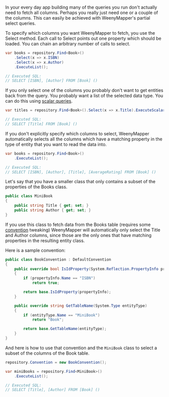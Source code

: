 In your every day app building many of the queries you run don't actually need to fetch all columns. Perhaps you really just need one or a couple of the columns. This can easily be achieved with WeenyMapper's partial select queries.

To specify which columns you want WeenyMapper to fetch, you use the Select method. Each call to Select points out one property which should be loaded. You can chain an arbitrary number of calls to select.

```c#
var books = repository.Find<Book>()
    .Select(x => x.ISBN)
    .Select(x => x.Author)
    .ExecuteList();

// Executed SQL:
// SELECT [ISBN], [Author] FROM [Book] ()
```

If you only select one of the columns you probably don't want to get entities back from the query. You probably want a list of the selected data type. You can do this using [scalar queries](Scalar-Queries).

```c#
var titles = repository.Find<Book>().Select(x => x.Title).ExecuteScalarList<string>();

// Executed SQL:
// SELECT [Title] FROM [Book] ()
```

If you don't explicitly specify which columns to select, WeenyMapper automatically selects all the columns which have a matching property in the type of entity that you want to read the data into.

```c#
var books = repository.Find<Book>()
    .ExecuteList();

// Executed SQL:
// SELECT [ISBN], [Author], [Title], [AverageRating] FROM [Book] ()
```

Let's say that you have a smaller class that only contains a subset of the properties of the Books class.

```c#
public class MiniBook
{
    public string Title { get; set; }
    public string Author { get; set; }
}
```

If you use this class to fetch data from the Books table (requires some [convention](Conventions) tweaking) WeenyMapper will automatically only select the Title and Author columns, since those are the only ones that have matching properties in the resulting entity class.

Here is a sample convention:

```c#
public class BookConvention : DefaultConvention
{
    public override bool IsIdProperty(System.Reflection.PropertyInfo propertyInfo)
    {
        if (propertyInfo.Name == "ISBN")
            return true;

        return base.IsIdProperty(propertyInfo);
    }

    public override string GetTableName(System.Type entityType)
    {
        if (entityType.Name == "MiniBook")
            return "Book";

        return base.GetTableName(entityType);
    }
}
```

And here is how to use that convention and the `MiniBook` class to select a subset of the columns of the Book table.

```c#
repository.Convention = new BookConvention();

var miniBooks = repository.Find<MiniBook>()
    .ExecuteList();

// Executed SQL:
// SELECT [Title], [Author] FROM [Book] ()
```

